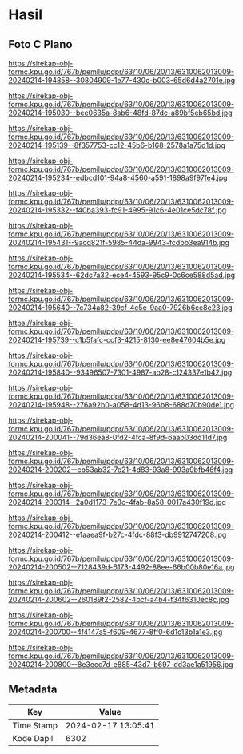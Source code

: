 # Hasil

## Foto C Plano

https://sirekap-obj-formc.kpu.go.id/767b/pemilu/pdpr/63/10/06/20/13/6310062013009-20240214-194858--30804909-1e77-430c-b003-65d6d4a2701e.jpg

https://sirekap-obj-formc.kpu.go.id/767b/pemilu/pdpr/63/10/06/20/13/6310062013009-20240214-195030--bee0635a-8ab6-48fd-87dc-a89bf5eb65bd.jpg

https://sirekap-obj-formc.kpu.go.id/767b/pemilu/pdpr/63/10/06/20/13/6310062013009-20240214-195139--8f357753-cc12-45b6-b168-2578a1a75d1d.jpg

https://sirekap-obj-formc.kpu.go.id/767b/pemilu/pdpr/63/10/06/20/13/6310062013009-20240214-195234--edbcd101-94a8-4560-a591-1898a9f97fe4.jpg

https://sirekap-obj-formc.kpu.go.id/767b/pemilu/pdpr/63/10/06/20/13/6310062013009-20240214-195332--f40ba393-fc91-4995-91c6-4e01ce5dc78f.jpg

https://sirekap-obj-formc.kpu.go.id/767b/pemilu/pdpr/63/10/06/20/13/6310062013009-20240214-195431--9acd821f-5985-44da-9943-fcdbb3ea914b.jpg

https://sirekap-obj-formc.kpu.go.id/767b/pemilu/pdpr/63/10/06/20/13/6310062013009-20240214-195534--62dc7a32-ece4-4593-95c9-0c6ce588d5ad.jpg

https://sirekap-obj-formc.kpu.go.id/767b/pemilu/pdpr/63/10/06/20/13/6310062013009-20240214-195640--7c734a82-39cf-4c5e-9aa0-7926b6cc8e23.jpg

https://sirekap-obj-formc.kpu.go.id/767b/pemilu/pdpr/63/10/06/20/13/6310062013009-20240214-195739--c1b5fafc-ccf3-4215-8130-ee8e47604b5e.jpg

https://sirekap-obj-formc.kpu.go.id/767b/pemilu/pdpr/63/10/06/20/13/6310062013009-20240214-195840--93496507-7301-4987-ab28-c124337e1b42.jpg

https://sirekap-obj-formc.kpu.go.id/767b/pemilu/pdpr/63/10/06/20/13/6310062013009-20240214-195948--276a92b0-a058-4d13-96b8-688d70b90de1.jpg

https://sirekap-obj-formc.kpu.go.id/767b/pemilu/pdpr/63/10/06/20/13/6310062013009-20240214-200041--79d36ea8-0fd2-4fca-8f9d-6aab03dd11d7.jpg

https://sirekap-obj-formc.kpu.go.id/767b/pemilu/pdpr/63/10/06/20/13/6310062013009-20240214-200202--cb53ab32-7e21-4d83-93a8-993a9bfb46f4.jpg

https://sirekap-obj-formc.kpu.go.id/767b/pemilu/pdpr/63/10/06/20/13/6310062013009-20240214-200314--2a0d1173-7e3c-4fab-8a58-0017a430f19d.jpg

https://sirekap-obj-formc.kpu.go.id/767b/pemilu/pdpr/63/10/06/20/13/6310062013009-20240214-200412--e1aaea9f-b27c-4fdc-88f3-db9912747208.jpg

https://sirekap-obj-formc.kpu.go.id/767b/pemilu/pdpr/63/10/06/20/13/6310062013009-20240214-200502--7128439d-6173-4492-88ee-66b00b80e16a.jpg

https://sirekap-obj-formc.kpu.go.id/767b/pemilu/pdpr/63/10/06/20/13/6310062013009-20240214-200602--260189f2-2582-4bcf-a4b4-f34f6310ec8c.jpg

https://sirekap-obj-formc.kpu.go.id/767b/pemilu/pdpr/63/10/06/20/13/6310062013009-20240214-200700--4f4147a5-f609-4677-8ff0-6d1c13b1a1e3.jpg

https://sirekap-obj-formc.kpu.go.id/767b/pemilu/pdpr/63/10/06/20/13/6310062013009-20240214-200800--8e3ecc7d-e885-43d7-b697-dd3ae1a51956.jpg


## Metadata

| Key        | Value               |
| ---------- | ------------------- |
| Time Stamp | 2024-02-17 13:05:41 |
| Kode Dapil | 6302                |



